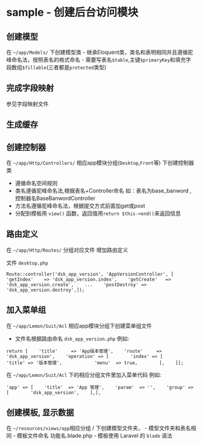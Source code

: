 # sample - 创建后台访问模块

## 创建模型

在 `~/app/Models/` 下创建模型类 - 继承Eloquent类，类名和表明相同并且遵循驼峰命名法，按照表名的格式命名 - 需要写表名`$table`,主键`$primaryKey`和填充字段数组`$fillable`(三者都是`protected`类型)

## 完成字段映射

参见字段映射文件

## 生成缓存

## 创建控制器

在 `~/app/Http/Controllers/` 相应app模块分组(`Desktop`,`Front`等) 下创建控制器类

- 遵循命名空间规则
- 类名遵循驼峰命名法,根据表名+Controller命名 如：表名为base_banword ,控制器名BaseBanwordController
- 方法名遵循驼峰命名法，根据提交方式前面加get或post
- 分配到模板用 `view()` 函数，返回值用`return $this->end()`来返回信息

## 路由定义

在 `~/app/Http/Routes/` 分组对应文件 增加路由定义

文件 `desktop.php`

```
Route::controller('dsk_app_version', 'AppVersionController', [    'getIndex'    => 'dsk_app_version.index',    'getCreate'   => 'dsk_app_version.create',    ...    'postDestroy' => 'dsk_app_version.destroy',]);
```

## 加入菜单组

在 `~/app/Lemon/Suit/Acl` 相应app模块分组下创建菜单组文件

- 文件名根据路由命名 `dsk_app_version.php` 例如:

```
return [    'title'     => 'App版本管理',    'route'     => 'dsk_app_version',    'operation' => [        'index' => [            'title' => '版本管理',            'menu'  => true,        ],    ]];
```

在 `~/app/Lemon/Suit/Acl` 下的相应分组文件里加入菜单代码 例如:

```
'app' => [    'title'  => 'App 管理',    'param'  => '',    'group' => [        'dsk_app_version',    ],],
```

## 创建模板, 显示数据

在 `~/resources/views/app`相应分组 / 下创建模型文件夹， - 模型文件夹和表名相同 - 模板文件命名 功能名.blade.php - 模板使用 Laravel 的 `blade` 语法